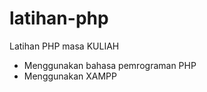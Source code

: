# latihan-php

Latihan PHP masa KULIAH
  - Menggunakan bahasa pemrograman PHP
  - Menggunakan XAMPP
